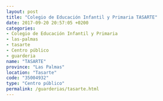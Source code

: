 ```yaml
---
layout: post
title: "Colegio de Educación Infantil y Primaria TASARTE"
date: 2017-09-20 20:57:05 +0200
categories:
- Colegio de Educación Infantil y Primaria
- las-palmas
- tasarte
- Centro público
- guarderia
name: "TASARTE"
province: "Las Palmas"
location: "Tasarte"
code: "35004932"
type: "Centro público"
permalink: /guarderias/tasarte.html
---
```

